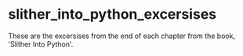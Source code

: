 # slither_into_python_excersises
These are the excersises from the end of each chapter from the book, 'Slither Into Python'.
